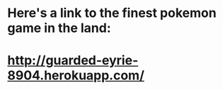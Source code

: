 Here's a link to the finest pokemon game in
the land:
============================================
http://guarded-eyrie-8904.herokuapp.com/
============================================